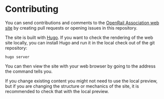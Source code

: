# Contributing

You can send contributions and comments to the [OpenRail Association web site](https://openrailassociation.org) by creating pull requests or opening issues in this repository.

The site is built with [Hugo](https://gohugo.io/). If you want to check the rendering of the web site locally, you can install Hugo and run it in the local check out of the git repository:

    hugo server

You can then view the site with your web browser by going to the address the command tells you.

If you change existing content you might not need to use the local preview, but if you are changing the structure or mechanics of the site, it is recommended to check that with the local preview.
